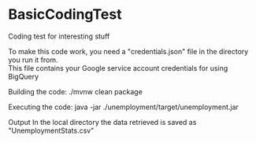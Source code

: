 # BasicCodingTest
Coding test for interesting stuff

To make this code work, you need a "credentials.json" file in the directory you run it from.  
This file contains your Google service account credentials for using BigQuery

Building the code:
./mvnw clean  package

Executing the code:
java -jar ./unemployment/target/unemployment.jar

Output
In the local directory the data retrieved is saved as "UnemploymentStats.csv"
